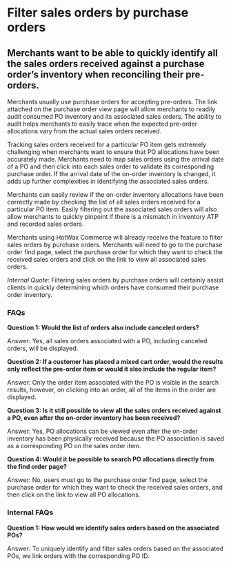 # Filter sales orders by purchase orders

## Merchants want to be able to quickly identify all the sales orders received against a purchase order’s inventory when reconciling their pre-orders.

Merchants usually use purchase orders for accepting pre-orders. The link attached on the purchase order view page will allow merchants to readily audit consumed PO inventory and its associated sales orders. The ability to audit helps merchants to easily trace when the expected pre-order allocations vary from the actual sales orders received.

Tracking sales orders received for a particular PO item gets extremely challenging when merchants want to ensure that PO allocations have been accurately made. Merchants need to map sales orders using the arrival date of a PO and then click into each sales order to validate its corresponding purchase order. If the arrival date of the on-order inventory is changed, it adds up further complexities in identifying the associated sales orders.

Merchants can easily review if the on-order inventory allocations have been correctly made by checking the list of all sales orders received for a particular PO item. Easily filtering out the associated sales orders will also allow merchants to quickly pinpoint if there is a mismatch in inventory ATP and recorded sales orders.

Merchants using HotWax Commerce will already receive the feature to filter sales orders by purchase orders. Merchants will need to go to the purchase order find page, select the purchase order for which they want to check the received sales orders and click on the link to view all associated sales orders.

*Internal Quote*: Filtering sales orders by purchase orders will certainly assist clients in quickly determining which orders have consumed their purchase order inventory.

### FAQs

**Question 1: Would the list of orders also include canceled orders?**

Answer: Yes, all sales orders associated with a PO, including canceled orders, will be displayed.

**Question 2: If a customer has placed a mixed cart order, would the results only reflect the pre-order item or would it also include the regular item?**

Answer: Only the order item associated with the PO is visible in the search results, however, on clicking into an order, all of the items in the order are displayed.

**Question 3: Is it still possible to view all the sales orders received against a PO, even after the on-order inventory has been received?**

Answer: Yes, PO allocations can be viewed even after the on-order inventory has been physically received because the PO association is saved as a corresponding PO on the sales order item.

**Question 4: Would it be possible to search PO allocations directly from the find order page?**

Answer: No, users must go to the purchase order find page, select the purchase order for which they want to check the received sales orders, and then click on the link to view all PO allocations.

### Internal FAQs

**Question 1: How would we identify sales orders based on the associated POs?**

Answer: To uniquely identify and filter sales orders based on the associated POs, we link orders with the corresponding PO ID.
